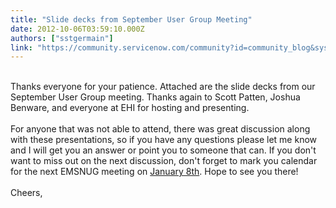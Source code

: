 ```yaml
---
title: "Slide decks from September User Group Meeting"
date: 2012-10-06T03:59:10.000Z
authors: ["sstgermain"]
link: "https://community.servicenow.com/community?id=community_blog&sys_id=928da669dbd0dbc01dcaf3231f961984"
---
```

<p><a href="http://community.servicenow.com/eastern-missouri-user-group"><img alt="" title="Click here to visit the User Group Site on ServiceNow.comhttp://community.servicenow.com/eastern-missouri-user-group" src="http://db.tt/vpDCQW0T" /></a><br /><br />Thanks everyone for your patience. Attached are the slide decks from our September User Group meeting. Thanks again to Scott Patten, Joshua Benware, and everyone at EHI for hosting and presenting.<br /><br />For anyone that was not able to attend, there was great discussion along with these presentations, so if you have any questions please let me know and I will get you an answer or point you to someone that can. If you don't want to miss out on the next discussion, don't forget to mark you calendar for the next EMSNUG meeting on <a title="mmunity.servicenow.com/og_calendar/9740" href="http://community.servicenow.com/og_calendar/9740" target="_blank">January 8th</a>. Hope to see you there!<br /><br />Cheers,</p>